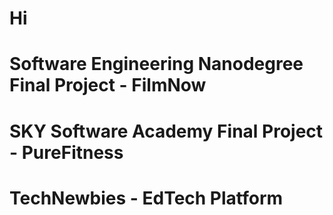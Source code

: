 # Hi 

# Software Engineering Nanodegree Final Project - FilmNow


# SKY Software Academy Final Project - PureFitness


# TechNewbies - EdTech Platform



